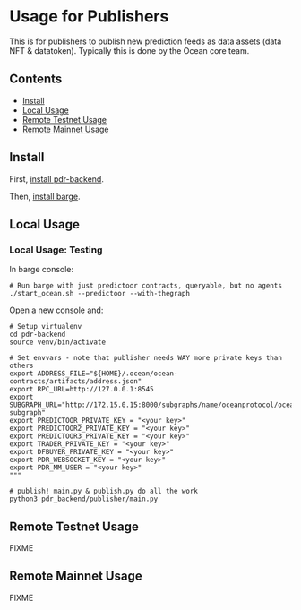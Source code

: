 <!--
Copyright 2023 Ocean Protocol Foundation
SPDX-License-Identifier: Apache-2.0
-->

# Usage for Publishers

This is for publishers to publish new prediction feeds as data assets (data NFT & datatoken). Typically this is done by the Ocean core team.

## Contents

- [Install](#install)
- [Local Usage](#local-usage)
- [Remote Testnet Usage](#remote-testnet-usage)
- [Remote Mainnet Usage](#remote-mainnet-usage)

## Install

First, [install pdr-backend](install.md).

Then, [install barge](barge.md#install-barge).

## Local Usage

### Local Usage: Testing

In barge console:
```console
# Run barge with just predictoor contracts, queryable, but no agents
./start_ocean.sh --predictoor --with-thegraph
```

Open a new console and:
```console
# Setup virtualenv
cd pdr-backend
source venv/bin/activate

# Set envvars - note that publisher needs WAY more private keys than others
export ADDRESS_FILE="${HOME}/.ocean/ocean-contracts/artifacts/address.json"
export RPC_URL=http://127.0.0.1:8545
export SUBGRAPH_URL="http://172.15.0.15:8000/subgraphs/name/oceanprotocol/ocean-subgraph"
export PREDICTOOR_PRIVATE_KEY = "<your key>"
export PREDICTOOR2_PRIVATE_KEY = "<your key>"
export PREDICTOOR3_PRIVATE_KEY = "<your key>"
export TRADER_PRIVATE_KEY = "<your key>"
export DFBUYER_PRIVATE_KEY = "<your key>"
export PDR_WEBSOCKET_KEY = "<your key>"
export PDR_MM_USER = "<your key>"
"""

# publish! main.py & publish.py do all the work
python3 pdr_backend/publisher/main.py
```

## Remote Testnet Usage

FIXME

## Remote Mainnet Usage

FIXME


